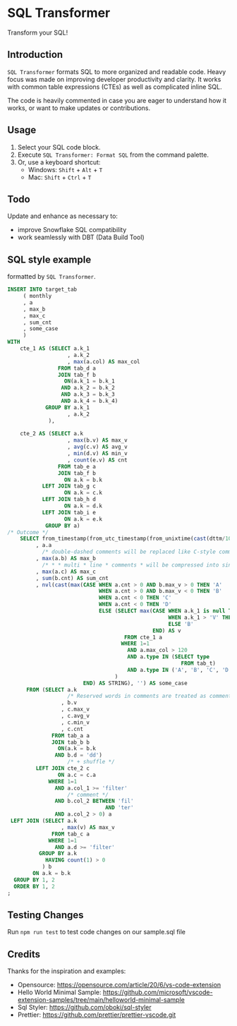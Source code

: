 # SQL Transformer

Transform your SQL!

## Introduction

`SQL Transformer` formats SQL to more organized and readable code. Heavy focus was made on improving developer productivity and clarity. It works with common table expressions (CTEs) as well as complicated inline SQL.

The code is heavily commented in case you are eager to understand how it works, or want to make updates or contributions.

## Usage

1. Select your SQL code block.
2. Execute `SQL Transformer: Format SQL` from the command palette.
3. Or, use a keyboard shortcut:
   * Windows: `Shift` + `Alt` + `T`
   * Mac: `Shift` + `Ctrl` + `T`

## Todo

Update and enhance as necessary to:
* improve Snowflake SQL compatibility
* work seamlessly with DBT (Data Build Tool)

## SQL style example

formatted by `SQL Transformer`.

```sql
INSERT INTO target_tab
     ( monthly
     , a
     , max_b
     , max_c
     , sum_cnt
     , some_case
     )
WITH
    cte_1 AS (SELECT a.k_1
                   , a.k_2
                   , max(a.col) AS max_col
                FROM tab_d a
                JOIN tab_f b
                  ON(a.k_1 = b.k_1
                 AND a.k_2 = b.k_2
                 AND a.k_3 = b.k_3
                 AND a.k_4 = b.k_4)
            GROUP BY a.k_1
                   , a.k_2
             ),
    
    cte_2 AS (SELECT a.k
                   , max(b.v) AS max_v
                   , avg(c.v) AS avg_v
                   , min(d.v) AS min_v
                   , count(e.v) AS cnt
                FROM tab_e a
                JOIN tab_f b
                  ON a.k = b.k
           LEFT JOIN tab_g c
                  ON a.k = c.k
           LEFT JOIN tab_h d
                  ON a.k = d.k
           LEFT JOIN tab_i e
                  ON a.k = e.k
            GROUP BY a)
/* Outcome */
    SELECT from_timestamp(from_utc_timestamp(from_unixtime(cast(dttm/1000 AS bigint)), 'ROK'), 'yyyy-mm') AS monthly
         , a.a
           /* double-dashed comments will be replaced like C-style comments. */
         , max(a.b) AS max_b
           /* * * multi * line * comments * will be compressed into single-line. */
         , max(a.c) AS max_c
         , sum(b.cnt) AS sum_cnt
         , nvl(cast(max(CASE WHEN a.cnt > 0 AND b.max_v > 0 THEN 'A'
                             WHEN a.cnt > 0 AND b.max_v < 0 THEN 'B'
                             WHEN a.cnt < 0 THEN 'C'
                             WHEN a.cnt < 0 THEN 'D'
                             ELSE (SELECT max(CASE WHEN a.k_1 is null THEN 'A'
                                                   WHEN a.k_1 > 'V' THEN 'A'
                                                   ELSE 'B'
                                              END) AS v
                                     FROM cte_1 a
                                    WHERE 1=1
                                      AND a.max_col > 120
                                      AND a.type IN (SELECT type
                                                       FROM tab_t)
                                      AND a.type IN ('A', 'B', 'C', 'D')
                                  )
                        END) AS STRING), '') AS some_case
      FROM (SELECT a.k
                   /* Reserved words in comments are treated as comments. */
                 , b.v
                 , c.max_v
                 , c.avg_v
                 , c.min_v
                 , c.cnt
              FROM tab_a a
              JOIN tab_b b
                ON(a.k = b.k
               AND b.d = 'dd')
                   /* + shuffle */
         LEFT JOIN cte_2 c
                ON a.c = c.a
             WHERE 1=1
               AND a.col_1 >= 'filter'
                   /* comment */
               AND b.col_2 BETWEEN 'fil'
                               AND 'ter'
               AND a.col_2 > 0) a
 LEFT JOIN (SELECT a.k
                 , max(v) AS max_v
              FROM tab_c a
             WHERE 1=1
               AND a.d >= 'filter'
          GROUP BY a.k
            HAVING count(1) > 0
           ) b
        ON a.k = b.k
  GROUP BY 1, 2
  ORDER BY 1, 2 
;
```

## Testing Changes

Run `npm run test` to test code changes on our sample.sql file

## Credits

Thanks for the inspiration and examples:
* Opensource: https://opensource.com/article/20/6/vs-code-extension
* Hello World Minimal Sample: https://github.com/microsoft/vscode-extension-samples/tree/main/helloworld-minimal-sample
* Sql Styler: https://github.com/oboki/sql-styler
* Prettier: https://github.com/prettier/prettier-vscode.git
